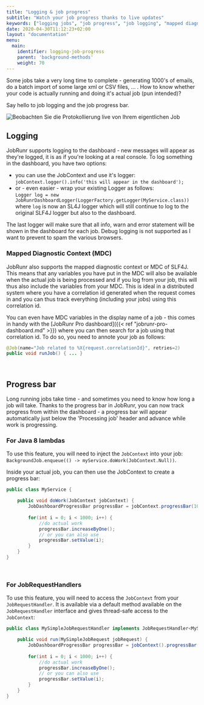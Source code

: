 ```yaml
---
title: "Logging & job progress"
subtitle: "Watch your job progress thanks to live updates"
keywords: ["logging jobs", "job progress", "job logging", "mapped diagnostic context", "mdc", "progress bar", "job logger"]
date: 2020-04-30T11:12:23+02:00
layout: "documentation"
menu: 
  main: 
    identifier: logging-job-progress
    parent: 'background-methods'
    weight: 70
---
```

Some jobs take a very long time to complete - generating 1000's of emails, do a batch import of some large xml or CSV files, ... . How to know whether your code is actually running and doing it's actual job (pun intended)?

Say hello to job logging and the job progress bar.

![](/documentation/job-progress.gif "Beobachten Sie die Protokollierung live von Ihrem eigentlichen Job")

## Logging
JobRunr supports logging to the dashboard - new messages will appear as they're logged, it is as if you're looking at a real console. To log something in the dashboard, you have two options:

- you can use the JobContext and use it's logger:<br>
`jobContext.logger().info('this will appear in the dashboard');`
- or - even easier - wrap your existing Logger as follows:<br>
`Logger log = new JobRunrDashboardLogger(LoggerFactory.getLogger(MyService.class))`<br>
where `log` is now an SL4J logger which will still continue to log to the original SLF4J logger but also to the dashboard.

The last logger will make sure that all info, warn and error statement will be shown in the dashboard for each job. Debug logging is not supported as I want to prevent to spam the various browsers.

### Mapped Diagnostic Context (MDC)
JobRunr also supports the mapped diagnostic context or MDC of SLF4J. This means that any variables you have put in the MDC will also be available when the actual job is being processed and if you log from your job, this will thus also include the variables from your MDC. This is ideal in a distributed system where you have a correlation id generated when the request comes in and you can thus track everything (including your jobs) using this correlation id.

You can even have MDC variables in the display name of a job - this comes in handy with the [JobRunr Pro dashboard]({{< ref "jobrunr-pro-dashboard.md" >}}) where you can then search for a job using that correlation id. To do so, you need to annote your job as follows:

```java
@Job(name="Job related to %X{request.correlationId}", retries=2)
public void runJob() { ... }
```
<br/>


## Progress bar
Long running jobs take time - and sometimes you need to know how long a job will take. Thanks to the progress bar in JobRunr, you can now track progress from within the dashboard - a progress bar will appear automatically just below the 'Processing job' header and advance while work is progressing.

### For Java 8 lambdas
To use this feature, you will need to inject the `JobContext` into your job: 
`BackgroundJob.enqueue(() -> myService.doWork(JobContext.Null))`.

Inside your actual job, you can then use the JobContext to create a progress bar:

```java
public class MyService {

	public void doWork(JobContext jobContext) {
    	JobDashboardProgressBar progressBar = jobContext.progressBar(1000);
        
        for(int i = 0; i < 1000; i++) {
        	//do actual work
            progressBar.increaseByOne();
            // or you can also use
            progressBar.setValue(i);
        }
    }
}
```

<br/>

### For JobRequestHandlers
To use this feature, you will need to access the `JobContext` from your `JobRequestHandler`. It is available via a default method available on the `JobRequestHandler` interface and gives thread-safe access to the `JobContext`: 


```java
public class MySimpleJobRequestHandler implements JobRequestHandler<MySimpleJobRequest> {

	public void run(MySimpleJobRequest jobRequest) {
    	JobDashboardProgressBar progressBar = jobContext().progressBar(1000);
        
        for(int i = 0; i < 1000; i++) {
        	//do actual work
            progressBar.increaseByOne();
            // or you can also use
            progressBar.setValue(i);
        }
    }
}
```

